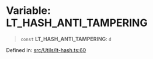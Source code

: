 # Variable: LT\_HASH\_ANTI\_TAMPERING

> `const` **LT\_HASH\_ANTI\_TAMPERING**: `d`

Defined in: [src/Utils/lt-hash.ts:60](https://github.com/Fokusdotid/bail/blob/99acc683da8779d62a0509bb4108fdb35cb2b061/src/Utils/lt-hash.ts#L60)
